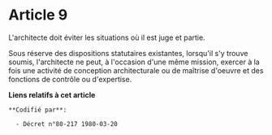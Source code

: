 # Article 9

L'architecte doit éviter les situations où il est juge et partie.

Sous réserve des dispositions statutaires existantes, lorsqu'il s'y trouve soumis, l'architecte ne peut, à l'occasion d'une
même mission, exercer à la fois une activité de conception architecturale ou de maîtrise d'oeuvre et des fonctions de
contrôle ou d'expertise.

**Liens relatifs à cet article**

	**Codifié par**:

	  - Décret n°80-217 1980-03-20
